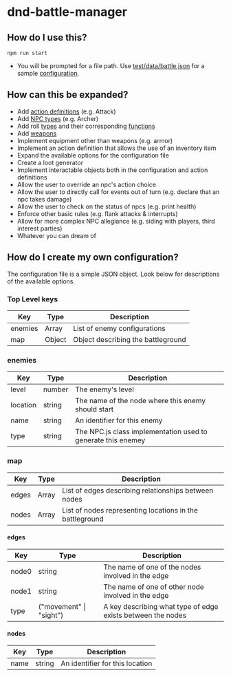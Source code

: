 # dnd-battle-manager
## How do I use this?
```
npm run start
```
* You will be prompted for a file path. Use [test/data/battle.json](https://github.com/jocr1627/dnd-battle-manager/blob/master/test/data/battle.json) for a sample [configuration](#config).

## How can this be expanded?
* Add [action definitions](https://github.com/jocr1627/dnd-battle-manager/blob/master/src/ActionDefinitions.js) (e.g. Attack)
* Add [NPC types](https://github.com/jocr1627/dnd-battle-manager/blob/master/src/character/NPC.js) (e.g. Archer)
* Add roll [types](https://github.com/jocr1627/dnd-battle-manager/blob/master/src/RollTypes.js) and their corresponding [functions](https://github.com/jocr1627/dnd-battle-manager/blob/master/src/RollFns.js)
* Add [weapons](https://github.com/jocr1627/dnd-battle-manager/blob/master/src/Weapons.js)
* Implement equipment other than weapons (e.g. armor)
* Implement an action definition that allows the use of an inventory item
* Expand the available options for the configuration file
* Create a loot generator
* Implement interactable objects both in the configuration and action definitions
* Allow the user to override an npc's action choice
* Allow the user to directly call for events out of turn (e.g. declare that an npc takes damage)
* Allow the user to check on the status of npcs (e.g. print health)
* Enforce other basic rules (e.g. flank attacks & interrupts)
* Allow for more complex NPC allegiance (e.g. siding with players, third interest parties)
* Whatever you can dream of

<a name="config"></a>

## How do I create my own configuration?
The configuration file is a simple JSON object. Look below for descriptions of
the available options.

### Top Level keys
|Key|Type|Description|
|---|---|---|
|enemies|Array|List of enemy configurations|
|map|Object|Object describing the battleground|

### enemies
|Key|Type|Description|
|---|---|---|
|level|number|The enemy's level|
|location|string|The name of the node where this enemy should start|
|name|string|An identifier for this enemy|
|type|string|The NPC.js class implementation used to generate this enemey|

### map
|Key|Type|Description|
|---|---|---|
|edges|Array|List of edges describing relationships between nodes|
|nodes|Array|List of nodes representing locations in the battleground|

#### edges
|Key|Type|Description|
|---|---|---|
|node0|string|The name of one of the nodes involved in the edge|
|node1|string|The name of one of other node involved in the edge|
|type|("movement" \| "sight")|A key describing what type of edge exists between the nodes|

#### nodes
|Key|Type|Description|
|---|---|---|
|name|string|An identifier for this location|
